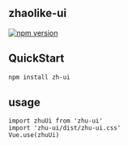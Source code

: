 ## zhaolike-ui
[![npm version](https://badge.fury.io/js/zhaolike-ui.svg)](https://badge.fury.io/js/zhaolike-ui)

## QuickStart
```bash
npm install zh-ui
```


## usage
```
import zhuUi from 'zhu-ui'
import 'zhu-ui/dist/zhu-ui.css'
Vue.use(zhuUi)
```